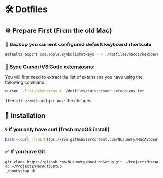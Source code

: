 # 🛠️ Dotfiles

## ⚙️ Prepare First (From the old Mac)

### 🔄 Backup you current configured default keyboard shortcuts

```sh
defaults export com.apple.symbolichotkeys - > ./dotfiles/macos/keyboard-shortcuts.xml
```

### 🔗 Sync Cursor/VS Code extensiosns:

You will first need to extract the list of extensions you have using the following command:

```sh
cursor --list-extensions > ./dotfiles/cursor/sync-extensions.txt
```

Then `git commit` and `git push` the changes

## 🔧 Installation

### 🌀 If you only have curl (fresh macOS install)

```sh
bash <(curl -fsSL https://raw.githubusercontent.com/NLaundry/MacAutoSetup/main/bootstrap-nogit.sh)
```

### ✅ If you have Git

```sh
git clone https://github.com/NLaundry/MacAutoSetup.git ~/Projects/MacAutoSetup
cd ~/Projects/MacAutoSetup
./bootstrap.sh
```
